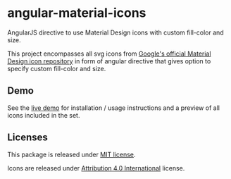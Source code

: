 angular-material-icons
======================

AngularJS directive to use Material Design icons with custom fill-color and size.

This project encompasses all svg icons from [Google's official Material Design icon repository](https://github.com/google/material-design-icons) in form of angular directive that gives option to specify custom fill-color and size.

## Demo

See the [live demo](https://klarsys.github.io/angular-material-icons/) for installation / usage instructions and a preview of all icons included in the set.

## Licenses

This package is released under [MIT license](https://raw.githubusercontent.com/klarsys/angular-material-icons/master/LICENSE).

Icons are released under [Attribution 4.0 International](http://creativecommons.org/licenses/by/4.0/) license.